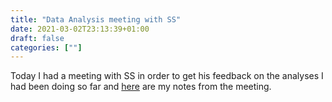 ```yaml
---
title: "Data Analysis meeting with SS"
date: 2021-03-02T23:13:39+01:00
draft: false
categories: [""]
---
```


Today I had a meeting with SS in order to get his feedback on the analyses I had been doing so far and [here](/210302/data-analysis-meeting-with-SS.html) are my notes from the meeting.

